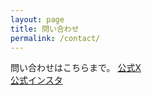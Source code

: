 ```yaml
---
layout: page
title: 問い合わせ
permalink: /contact/
---
```


問い合わせはこちらまで。 
[公式X](https://twitter.com/MiyanoTekken)  
[公式インスタ](https://www.instagram.com/miyanotekken/)
                      
